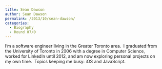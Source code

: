 ```yaml
---
title: Sean Dawson
author: Sean Dawson
permalink: /2013/10/sean-dawson/
categories:
  - Biography
  - Round 07/0
---
```

I&#8217;m a software engineer living in the Greater Toronto area.  I graduated from the University of Toronto in 2006 with a degree in Computer Science, worked for LinkedIn until 2012, and am now exploring personal projects on my own time.  Topics keeping me busy: iOS and JavaScript.
